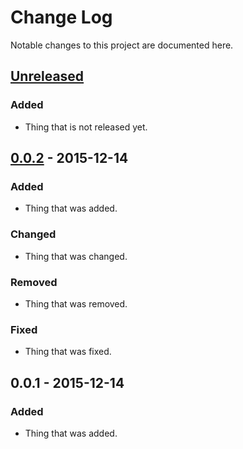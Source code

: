 # Change Log

Notable changes to this project are documented here.


## [Unreleased]

### Added

- Thing that is not released yet.


## [0.0.2] - 2015-12-14

### Added

- Thing that was added.

### Changed

- Thing that was changed.

### Removed

- Thing that was removed.

### Fixed

- Thing that was fixed.


## 0.0.1 - 2015-12-14

### Added

- Thing that was added.


[Unreleased]: https://github.com/FunTimeCoding/gnu-privacy-guard-tools/compare/v0.0.2...HEAD
[0.0.2]: https://github.com/FunTimeCoding/gnu-privacy-guard-tools/compare/v0.0.1...v0.0.2
